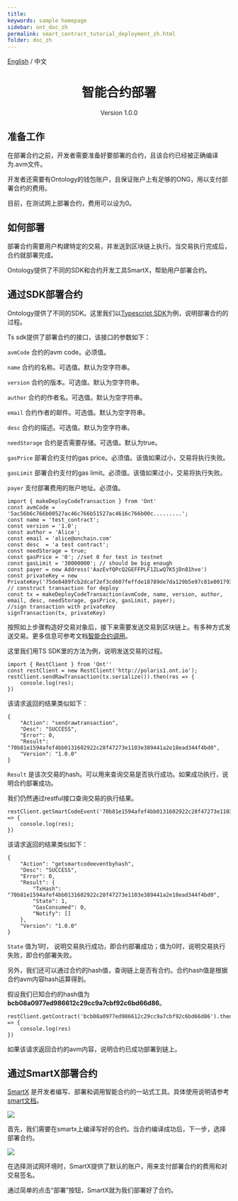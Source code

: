 ```yaml
---
title: 
keywords: sample homepage
sidebar: ont_doc_zh
permalink: smart_contract_tutorial_deployment_zh.html
folder: doc_zh
---
```



[English](./smart_contract_tutorial_deployment_en.html) / 中文

<h1 align="center">智能合约部署</h1>
<p align="center" class="version">Version 1.0.0 </p>

## 准备工作

在部署合约之前，开发者需要准备好要部署的合约，且该合约已经被正确编译为.avm文件。

开发者还需要有Ontology的钱包账户，且保证账户上有足够的ONG，用以支付部署合约的费用。

目前，在测试网上部署合约，费用可以设为0。

## 如何部署

部署合约需要用户构建特定的交易，并发送到区块链上执行。当交易执行完成后，合约就部署完成。

Ontology提供了不同的SDK和合约开发工具SmartX，帮助用户部署合约。

## 通过SDK部署合约

Ontology提供了不同的SDK。这里我们以[Typescript SDK](https://github.com/ontio/ontology-ts-sdk)为例，说明部署合约的过程。

Ts sdk提供了部署合约的接口，该接口的参数如下：

```avmCode``` 合约的avm code。必须值。

```name``` 合约的名称。可选值。默认为空字符串。

```version``` 合约的版本。可选值。默认为空字符串。

```author``` 合约的作者名。可选值。默认为空字符串。

```email``` 合约作者的邮件。可选值。默认为空字符串。

```desc``` 合约的描述。可选值。默认为空字符串。

```needStorage``` 合约是否需要存储。可选值。默认为true。

```gasPrice``` 部署合约支付的gas price。必须值。该值如果过小，交易将执行失败。

```gasLimit``` 部署合约支付的gas limit。必须值。该值如果过小，交易将执行失败。

```payer``` 支付部署费用的账户地址。必须值。

````
import { makeDeployCodeTransaction } from 'Ont'
const avmCode = '5ac56b6c766b00527ac46c766b51527ac4616c766b00c.........';
const name = 'test_contract';
const version = '1.0';
const author = 'Alice';
const email = 'alice@onchain.com'
const desc  = 'a test contract';
const needStorage = true;
const gasPrice = '0'; //set 0 for test in testnet
const gasLimit = '30000000'; // should be big enough
const payer = new Address('AazEvfQPcQ2GEFFPLF1ZLwQ7K5jDn81hve')
const privateKey = new PrivateKey('75de8489fcb2dcaf2ef3cd607feffde18789de7da129b5e97c81e001793cb7cf')
// construct transaction for deploy
const tx = makeDeployCodeTransaction(avmCode, name, version, author, email, desc, needStorage, gasPrice, gasLimit, payer);
//sign transaction with privateKey
signTransaction(tx, privateKey)
````

按照如上步骤构造好交易对象后，接下来需要发送交易到区块链上。有多种方式发送交易。更多信息可参考文档[智能合约调用]()。

这里我们用TS SDK里的方法为例，说明发送交易的过程。

````
import { RestClient } from 'Ont''
const restClient = new RestClient('http://polaris1.ont.io');
restClient.sendRawTransaction(tx.serialize()).then(res => {
    console.log(res);
})
````

该请求返回的结果类似如下：

````
{
	"Action": "sendrawtransaction",
	"Desc": "SUCCESS",
	"Error": 0,
	"Result": "70b81e1594afef4bb0131602922c28f47273e1103e389441a2e18ead344f4bd0",
	"Version": "1.0.0"
}
````

```Result``` 是该次交易的hash。可以用来查询交易是否执行成功。如果成功执行，说明合约部署成功。

我们仍然通过restful接口查询交易的执行结果。

````
restClient.getSmartCodeEvent('70b81e1594afef4bb0131602922c28f47273e1103e389441a2e18ead344f4bd0').then(res => {
    console.log(res);
})
````

该请求返回的结果类似如下：

````
{
    "Action": "getsmartcodeeventbyhash",
    "Desc": "SUCCESS",
    "Error": 0,
    "Result": {
        "TxHash": "70b81e1594afef4bb0131602922c28f47273e1103e389441a2e18ead344f4bd0",
        "State": 1,
        "GasConsumed": 0,
        "Notify": []
    },
    "Version": "1.0.0"
}
````

```State``` 值为1时， 说明交易执行成功，即合约部署成功；值为0时，说明交易执行失败，即合约部署失败。

另外，我们还可以通过合约的hash值，查询链上是否有合约。合约hash值是根据合约avm内容hash运算得到。

假设我们已知合约的hash值为**bcb08a0977ed986612c29cc9a7cbf92c6bd66d86**。

````
restClient.getContract('bcb08a0977ed986612c29cc9a7cbf92c6bd66d86').then(res => {
    console.log(res)
})
````

如果该请求返回合约的avm内容，说明合约已成功部署到链上。

## 通过SmartX部署合约

[SmartX](http://smartx.ont.io) 是开发者编写、部署和调用智能合约的一站式工具。具体使用说明请参考[smart文档]()。

![](https://upload-images.jianshu.io/upload_images/150344-1186fa3b18f9752f.png?imageMogr2/auto-orient/strip%7CimageView2/2/w/1240)

首先，我们需要在smartx上编译写好的合约。当合约编译成功后，下一步，选择部署合约。

![](https://upload-images.jianshu.io/upload_images/150344-5f94d283e690512d.png?imageMogr2/auto-orient/strip%7CimageView2/2/w/1240)

在选择测试网环境时，SmartX提供了默认的账户，用来支付部署合约的费用和对交易签名。

通过简单的点击“部署”按钮，SmartX就为我们部署好了合约。
